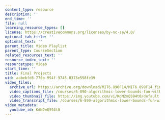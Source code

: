 ```yaml
---
content_type: resource
description: ''
end_time: ''
file: null
learning_resource_types: []
license: https://creativecommons.org/licenses/by-nc-sa/4.0/
optional_tab_title: ''
optional_text: ''
parent_title: Video Playlist
parent_type: CourseSection
related_resources_text: ''
resource_index_text: ''
resourcetype: Video
start_time: ''
title: Final Projects
uid: aabebfd6-775b-994f-9745-0373e558fe39
video_files:
  archive_url: https://archive.org/download/MIT6.890F14/MIT6_890F14_final_projects_300k.mp4
  video_captions_file: /courses/6-890-algorithmic-lower-bounds-fun-with-hardness-proofs-fall-2014/c563f3b2ced7517bb7668cb3cbb5c82c_KdN2mQ594t0.vtt
  video_thumbnail_file: https://img.youtube.com/vi/KdN2mQ594t0/default.jpg
  video_transcript_file: /courses/6-890-algorithmic-lower-bounds-fun-with-hardness-proofs-fall-2014/92e11b8c0b515821cc1e3ea394b38ca7_KdN2mQ594t0.pdf
video_metadata:
  youtube_id: KdN2mQ594t0
---
```

